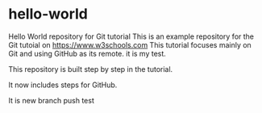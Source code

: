 # hello-world
Hello World repository for Git tutorial
This is an example repository for the Git tutoial on https://www.w3schools.com
This tutorial focuses mainly on Git and using GitHub as its remote.
it is my test.

This repository is built step by step in the tutorial.

It now includes steps for GitHub.

It is new branch push test
